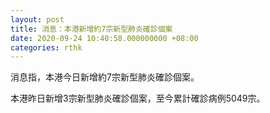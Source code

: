 ```yaml
---
layout: post
title: 消息：本港新增約7宗新型肺炎確診個案
date: 2020-09-24 10:40:58.000000000 +08:00
categories: rthk
---
```


消息指，本港今日新增約7宗新型肺炎確診個案。

本港昨日新增3宗新型肺炎確診個案，至今累計確診病例5049宗。
